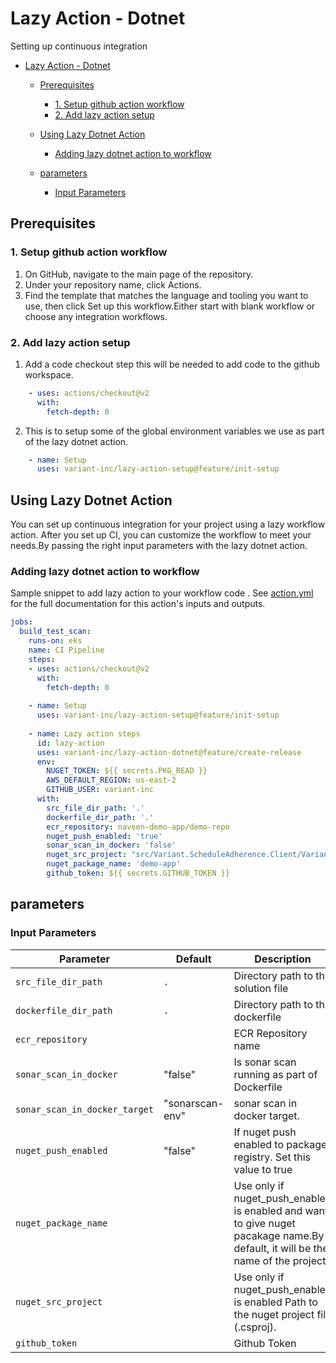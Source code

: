 # Lazy Action - Dotnet

Setting up continuous integration

- [Lazy Action - Dotnet](#lazy-action---dotnet)
  - [Prerequisites](#prerequisites)
    - [1. Setup github action workflow](#1-setup-github-action-workflow)
    - [2. Add lazy action setup](#2-add-lazy-action-setup)

  - [Using Lazy Dotnet Action](#using-lazy-dotnet-action)
    - [Adding lazy dotnet action to workflow](#adding-lazy-dotnet-action-to-workflow)
  - [parameters](#parameters)
    - [Input Parameters](#input-parameters)

## Prerequisites

### 1. Setup github action workflow

1. On GitHub, navigate to the main page of the repository.
2. Under your repository name, click Actions.
3. Find the template that matches the language and tooling you want to use, then click Set up this workflow.Either start with blank workflow or choose any integration workflows.

### 2. Add lazy action setup

1. Add a code checkout step this will be needed to add code to the github workspace.

```yaml
    - uses: actions/checkout@v2
      with:
        fetch-depth: 0
```

2. This is to setup some of the global environment variables we use as part of the lazy dotnet action.

```yaml
    - name: Setup
      uses: variant-inc/lazy-action-setup@feature/init-setup
```


## Using Lazy Dotnet Action

You can set up continuous integration for your project using a lazy workflow action.
After you set up CI, you can customize the workflow to meet your needs.By passing the right input parameters with the lazy    dotnet action.

### Adding lazy dotnet action to workflow

Sample snippet to add lazy action to your workflow code .
See [action.yml](action.yml) for the full documentation for this action's inputs and outputs.

```yaml
jobs:
  build_test_scan:
    runs-on: eks
    name: CI Pipeline
    steps:
    - uses: actions/checkout@v2
      with:
        fetch-depth: 0
        
    - name: Setup
      uses: variant-inc/lazy-action-setup@feature/init-setup
                  
    - name: Lazy action steps
      id: lazy-action
      uses: variant-inc/lazy-action-dotnet@feature/create-release
      env:
        NUGET_TOKEN: ${{ secrets.PKG_READ }}
        AWS_DEFAULT_REGION: us-east-2
        GITHUB_USER: variant-inc
      with:
        src_file_dir_path: '.'
        dockerfile_dir_path: '.'
        ecr_repository: naveen-demo-app/demo-repo
        nuget_push_enabled: 'true'
        sonar_scan_in_docker: 'false'
        nuget_src_project: "src/Variant.ScheduleAdherence.Client/Variant.ScheduleAdherence.Client.csproj"
        nuget_package_name: 'demo-app'
        github_token: ${{ secrets.GITHUB_TOKEN }}
```

## parameters

### Input Parameters

| Parameter                    | Default       | Description                                           | Required |
| ---------------------------- | ------------- | ----------------------------------------------------- | -------- |
| `src_file_dir_path`          | `.`           | Directory path to the solution file                   | true     |
| `dockerfile_dir_path`        | `.`           | Directory path to the dockerfile                      | true     |
| `ecr_repository`             |               | ECR Repository name                                   | true     |
| `sonar_scan_in_docker`       | "false"       | Is sonar scan running as part of Dockerfile           | false    |
| `sonar_scan_in_docker_target`|"sonarscan-env"| sonar scan in docker target.                          | false    |
| `nuget_push_enabled`         | "false"       | If nuget push enabled to package registry. Set this value to true              | false    |
| `nuget_package_name`         |               | Use only if nuget_push_enabled is enabled and want to give nuget pacakage name.By default, it will be the name of the project.| false |
| `nuget_src_project`          |               | Use only if nuget_push_enabled is enabled Path to the nuget project file (.csproj).             | false    |  
| `github_token`               |               | Github Token                                          | false    |  

